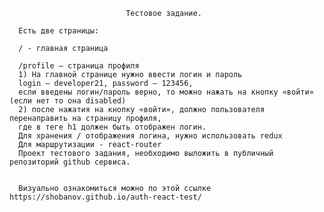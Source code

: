 
                              Тестовое задание.

      Есть две страницы:

      / - главная страница

      /profile – страница профиля
      1) На главной странице нужно ввести логин и пароль
      login – developer21, password – 123456,
      если введены логин/пароль верно, то можно нажать на кнопку «войти» (если нет то она disabled)
      2) после нажатия на кнопку «войти», должно пользователя перенаправить на страницу профиля,
      где в теге h1 должен быть отображен логин.
      Для хранения / отображения логина, нужно использовать redux
      Для маршрутизации - react-router
      Проект тестового задания, необходимо выложить в публичный репозиторий github сервиса.


      Визуально ознакомиться можно по этой ссылке https://shobanov.github.io/auth-react-test/

